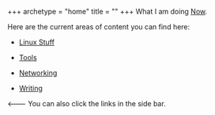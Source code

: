 +++
archetype = "home"
title = ""
+++
What I am doing [Now](perfectdarkmode1.github.io/content/now/_index.md).

Here are the current areas of content you can find here:

- [Linux Stuff](/linux/_index)

- [Tools](tools/_index.md)

- [Networking](networking/_index.md)

- [Writing](writing/_index.md)

<---  You can also click the links in the side bar. 


